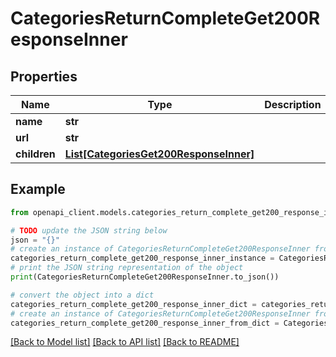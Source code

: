 # CategoriesReturnCompleteGet200ResponseInner


## Properties

Name | Type | Description | Notes
------------ | ------------- | ------------- | -------------
**name** | **str** |  | [optional] 
**url** | **str** |  | [optional] 
**children** | [**List[CategoriesGet200ResponseInner]**](CategoriesGet200ResponseInner.md) |  | [optional] 

## Example

```python
from openapi_client.models.categories_return_complete_get200_response_inner import CategoriesReturnCompleteGet200ResponseInner

# TODO update the JSON string below
json = "{}"
# create an instance of CategoriesReturnCompleteGet200ResponseInner from a JSON string
categories_return_complete_get200_response_inner_instance = CategoriesReturnCompleteGet200ResponseInner.from_json(json)
# print the JSON string representation of the object
print(CategoriesReturnCompleteGet200ResponseInner.to_json())

# convert the object into a dict
categories_return_complete_get200_response_inner_dict = categories_return_complete_get200_response_inner_instance.to_dict()
# create an instance of CategoriesReturnCompleteGet200ResponseInner from a dict
categories_return_complete_get200_response_inner_from_dict = CategoriesReturnCompleteGet200ResponseInner.from_dict(categories_return_complete_get200_response_inner_dict)
```
[[Back to Model list]](../README.md#documentation-for-models) [[Back to API list]](../README.md#documentation-for-api-endpoints) [[Back to README]](../README.md)


